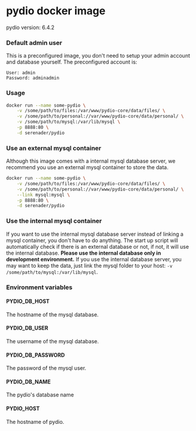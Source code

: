 # pydio docker image

pydio version: 6.4.2

### Default admin user

This is a preconfigured image, you don't need to setup your admin account and database yourself. The preconfigured account is:

```
User: admin
Password: adminadmin
```

### Usage

```bash
docker run --name some-pydio \
    -v /some/path/to/files:/var/www/pydio-core/data/files/ \
    -v /some/path/to/personal://var/www/pydio-core/data/personal/ \
    -v /some/path/to/mysql:/var/lib/mysql \
    -p 8888:80 \
    -d serenader/pydio
```

### Use an external mysql container

Although this image comes with a internal mysql database server, we recommend you use an external mysql container to store the data.

```bash
docker run --name some-pydio \
    -v /some/path/to/files:/var/www/pydio-core/data/files/ \
    -v /some/path/to/personal://var/www/pydio-core/data/personal/ \
    --link mysql:mysql \
    -p 8888:80 \
    -d serenader/pydio
```

### Use the internal mysql container

If you want to use the internal mysql database server instead of linking a mysql container, you don't have to do anything. The start up script will automatically check if there is an external database or not, if not, it will use the internal database. **Please use the internal database only in development environment.** If you use the internal database server, you may want to keep the data, just link the mysql folder to your host: `-v /some/path/to/mysql:/var/lib/mysql`.

### Environment variables

#### PYDIO_DB_HOST

The hostname of the mysql database.

#### PYDIO_DB_USER

The username of the mysql database.

#### PYDIO_DB_PASSWORD

The password of the mysql user.

#### PYDIO_DB_NAME

The pydio's database name

#### PYDIO_HOST

The hostname of pydio.
